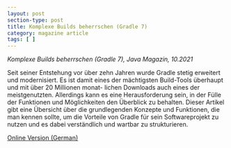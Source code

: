 ```yaml
---
layout: post
section-type: post
title: Komplexe Builds beherrschen (Gradle 7)
category: magazine article
tags: [ ]
---
```

_Komplexe Builds beherrschen (Gradle 7), Java Magazin, 10.2021_

Seit seiner Entstehung vor über zehn Jahren wurde Gradle stetig erweitert und modernisiert. Es ist damit eines der mächtigsten Build-Tools überhaupt und mit über 20 Millionen monat- lichen Downloads auch eines der meistgenutzten. Allerdings kann es eine Herausforderung sein, in der Fülle der Funktionen und Möglichkeiten den Überblick zu behalten. Dieser Artikel gibt eine Übersicht über die grundlegenden Konzepte und Funktionen, die man kennen sollte, um die Vorteile von Gradle für sein Softwareprojekt zu nutzen und es dabei verständlich und wartbar zu strukturieren.

<a href="https://entwickler.de/api/komplexe-builds-beherrschen-001">Online Version (German)</a>
